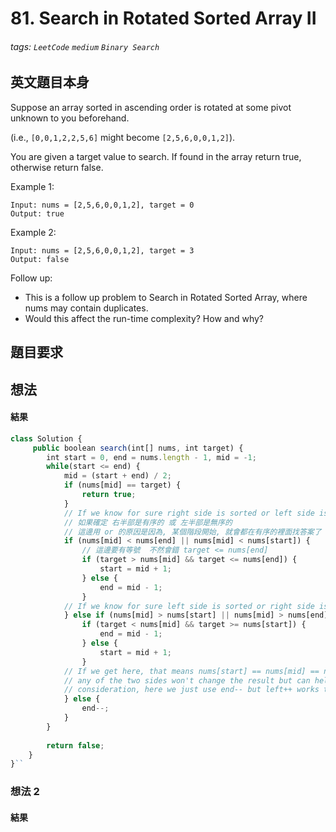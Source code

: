 # 81. Search in Rotated Sorted Array II
###### tags: `LeetCode` `medium` `Binary Search`

## 英文題目本身
Suppose an array sorted in ascending order is rotated at some pivot unknown to you beforehand.

(i.e., `[0,0,1,2,2,5,6]` might become `[2,5,6,0,0,1,2]`).

You are given a target value to search. If found in the array return true, otherwise return false.

Example 1:
```
Input: nums = [2,5,6,0,0,1,2], target = 0
Output: true
```
Example 2:
```
Input: nums = [2,5,6,0,0,1,2], target = 3
Output: false
```
Follow up:

- This is a follow up problem to Search in Rotated Sorted Array, where nums may contain duplicates.
- Would this affect the run-time complexity? How and why?
## 題目要求

## 想法

#### 結果
```javascript
class Solution {
     public boolean search(int[] nums, int target) {
        int start = 0, end = nums.length - 1, mid = -1;
        while(start <= end) {
            mid = (start + end) / 2;
            if (nums[mid] == target) {
                return true;
            }
            // If we know for sure right side is sorted or left side is unsorted
            // 如果確定 右半部是有序的 或 左半部是無序的
            // 這邊用 or 的原因是因為, 某個階段開始, 就會都在有序的裡面找答案了
            if (nums[mid] < nums[end] || nums[mid] < nums[start]) {
                // 這邊要有等號  不然會錯 target <= nums[end]
                if (target > nums[mid] && target <= nums[end]) {
                    start = mid + 1;
                } else {
                    end = mid - 1;
                }
            // If we know for sure left side is sorted or right side is unsorted
            } else if (nums[mid] > nums[start] || nums[mid] > nums[end]) {
                if (target < nums[mid] && target >= nums[start]) {
                    end = mid - 1;
                } else {
                    start = mid + 1;
                }
            // If we get here, that means nums[start] == nums[mid] == nums[end], then shifting out
            // any of the two sides won't change the result but can help remove duplicate from
            // consideration, here we just use end-- but left++ works too
            } else {
                end--;
            }
        }
        
        return false;
    }
}``
```

### 想法 2
#### 結果
```javascript
```